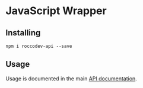 # JavaScript Wrapper

## Installing

```
npm i roccodev-api --save
```

## Usage
Usage is documented in the main [API documentation](https://api.rocco.dev/docs).
